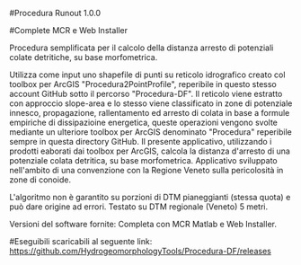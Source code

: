 #Procedura Runout 1.0.0

#Complete MCR e Web Installer

Procedura semplificata per il calcolo della distanza arresto di potenziali colate detritiche, su base morfometrica.

Utilizza come input uno shapefile di punti su reticolo idrografico creato col toolbox per ArcGIS "Procedura2PointProfile", reperibile in questo stesso account GitHub sotto il percorso "Procedura-DF". Il reticolo viene estratto con approccio slope-area e lo stesso viene classificato in zone di potenziale innesco, propagazione, rallentamento ed arresto di colata in base a formule empiriche di dissipazioine energetica, queste operazioni vengono svolte mediante un ulteriore toolbox per ArcGIS denominato "Procedura" reperibile sempre in questa directory GitHub.
Il presente applicativo, utilizzando i prodotti eaborati dai toolbox per ArcGIS, calcola la distanza d'arresto di una potenziale colata detritica, su base morfometrica.
Applicativo sviluppato nell'ambito di una convenzione con la Regione Veneto sulla pericolosità in zone di conoide.

L'algoritmo non è garantito su porzioni di DTM pianeggianti (stessa quota) e può dare origine ad errori.
Testato su DTM regionale (Veneto) 5 metri.

Versioni del software fornite: Completa con MCR Matlab e Web Installer.

#Eseguibili scaricabili al seguente link: https://github.com/HydrogeomorphologyTools/Procedura-DF/releases
